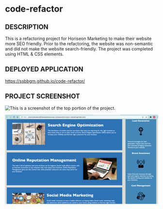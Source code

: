# code-refactor

## DESCRIPTION

This is a refactoring project for Horiseon Marketing to make their website more SEO friendly. Prior to the refactoring, the website was non-semantic and did not make the website search-friendly. The project was completed using HTML & CSS elements.

## DEPLOYED APPLICATION

https://ssbbgm.github.io/code-refactor/

## PROJECT SCREENSHOT
![This is a screenshot of the top portion of the project.](./assets/images/horiseon_webpage_top.png) 

![This is a screenshot of the bottom portion of the project.](./assets/images/horiseon_webpage_bottom.png)


